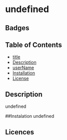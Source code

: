 # undefined
  ## Badges
  


## Table of Contents
* [title](#title)
* [Description](#description)
* [userName](#userName)
* [Installation](#installation)
* [License](#license)



## Description
undefined

##Instalation
undefined



## Licences 




